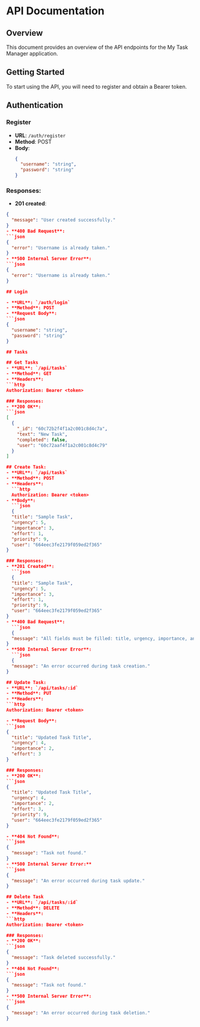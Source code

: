 # API Documentation

## Overview

This document provides an overview of the API endpoints for the My Task Manager application.

## Getting Started

To start using the API, you will need to register and obtain a Bearer token.

## Authentication

### Register

- **URL**: `/auth/register`
- **Method**: POST
- **Body**:
  ```json
  {
    "username": "string",
    "password": "string"
  }

### Responses:
- **201 created**:
```json
{
  "message": "User created successfully."
}
- **400 Bad Request**:
```json
{
  "error": "Username is already taken."
}
- **500 Internal Server Error**:
```json
{
  "error": "Username is already taken."
}

## Login

- **URL**: `/auth/login`
- **Method**: POST
- **Request Body**:
```json
{
  "username": "string",
  "password": "string"
}

## Tasks

## Get Tasks
- **URL**: `/api/tasks`
- **Method**: GET
- **Headers**:
```http
Authorization: Bearer <token>

### Responses:
- **200 OK**:
```json
[
  {
    "_id": "60c72b2f4f1a2c001c8d4c7a",
    "text": "New Task",
    "completed": false,
    "user": "60c72aaf4f1a2c001c8d4c79"
  }
]

## Create Task:
- **URL**: `/api/tasks`
- **Method**: POST
- **Headers**:
  ```http
  Authorization: Bearer <token>
- **Body**:
  ```json
  {
  "title": "Sample Task",
  "urgency": 5,
  "importance": 3,
  "effort": 1,
  "priority": 9,
  "user": "664eec3fe2179f059ed2f365"
}

### Responses:
- **201 Created**:
  ```json
  {
  "title": "Sample Task",
  "urgency": 5,
  "importance": 3,
  "effort": 1,
  "priority": 9,
  "user": "664eec3fe2179f059ed2f365"
}
- **400 Bad Request**:
  ```json
  {
  "message": "All fields must be filled: title, urgency, importance, and effort."
}
- **500 Internal Server Error**:
  ```json
  {
  "message": "An error occurred during task creation."
}

## Update Task:
- **URL**: `/api/tasks/:id`
- **Method**: PUT
- **Headers**:
```http
Authorization: Bearer <token>

- **Request Body**:
```json
{
  "title": "Updated Task Title",
  "urgency": 4,
  "importance": 2,
  "effort": 3
}

### Responses:
- **200 OK**:
```json
{
  "title": "Updated Task Title",
  "urgency": 4,
  "importance": 2,
  "effort": 3,
  "priority": 9,
  "user": "664eec3fe2179f059ed2f365"
}

- **404 Not Found**:
```json
{
  "message": "Task not found."
}
- **500 Internal Server Error:**
```json
{
  "message": "An error occurred during task update."  
}

## Delete Task
- **URL**: `/api/tasks/:id`
- **Method**: DELETE
- **Headers**:
```http
Authorization: Bearer <token>

### Responses:
- **200 OK**: 
```json
{
  "message": "Task deleted successfully."
}
- **404 Not Found**: 
```json
{
  "message": "Task not found."
}
- **500 Internal Server Error**: 
```json
{
  "message": "An error occurred during task deletion."
}








